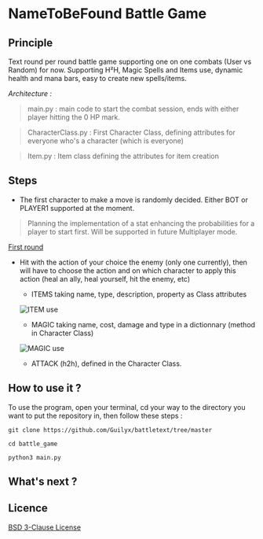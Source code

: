 # NameToBeFound Battle Game

## Principle

Text round per round battle game supporting one on one combats (User vs Random) for now. Supporting H²H, Magic Spells and Items use, dynamic health and mana bars, easy to create new spells/items.

*Architecture :*
> main.py : main code to start the combat session, ends with either player hitting the 0 HP mark.

> CharacterClass.py : First Character Class, defining attributes for everyone who's a character (which is everyone)

> Item.py : Item class defining the attributes for item creation

## Steps

* The first character to make a move is randomly decided. Either BOT or PLAYER1 supported at the moment. 

> Planning the implementation of a stat enhancing the probabilities for a player to start first. Will be supported in future Multiplayer mode.

[First round](https://www.noelshack.com/2019-06-2-1549376122-capture-du-2019-02-05-14-58-22.png "bla")

* Hit with the action of your choice the enemy (only one currently), then will have to choose the action and on which character to apply this action (heal an ally, heal yourself, hit the enemy, etc)

  *  ITEMS taking name, type, description, property as Class attributes
  
  ![ITEM use](https://www.noelshack.com/2019-06-2-1549376122-capture-du-2019-02-05-14-59-21.png)
  
  *  MAGIC taking name, cost, damage and type in a dictionnary (method in Character Class)
  
  ![MAGIC use](https://www.noelshack.com/2019-06-2-1549376122-capture-du-2019-02-05-14-58-46.png)
  
  *  ATTACK (h2h), defined in the Character Class.
  

 
## How to use it ?

To use the program, open your terminal, cd your way to the directory you want to put the repository in, then follow these steps :

```git clone https://github.com/Guilyx/battletext/tree/master``` 

```cd battle_game``` 

```python3 main.py``` 

## What's next ?



## Licence
[BSD 3-Clause License](https://github.com/Guilyx/battletext/blob/master/LICENSE)


 
